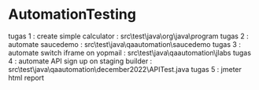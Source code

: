 # AutomationTesting

tugas 1 : create simple calculator : src\test\java\org\java\program
tugas 2 : automate saucedemo : src\test\java\qaautomation\saucedemo
tugas 3 : automate switch iframe on yopmail : src\test\java\qaautomation\jlabs
tugas 4 : automate API sign up on staging builder : src\test\java\qaautomation\december2022\APITest.java
tugas 5 : jmeter html report 
